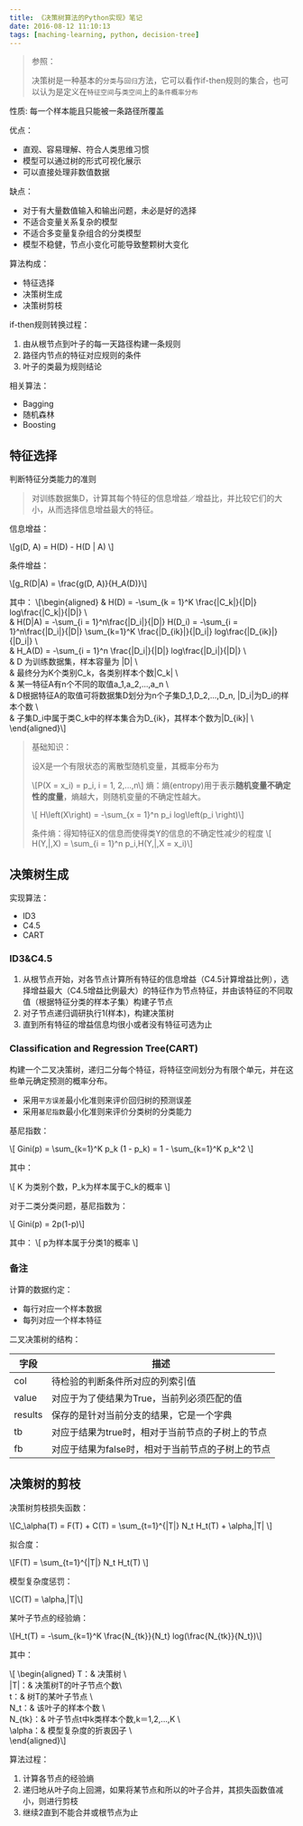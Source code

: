 ```yaml
---
title: 《决策树算法的Python实现》笔记
date: 2016-08-12 11:10:13
tags: [maching-learning, python, decision-tree]
---
```


> 参照：
> 
> [1]: <https://zhuanlan.zhihu.com/p/20794583> "决策树算法的Python实现"
> 
> [2]: <http://m.blog.csdn.net/article/details?id=51344905> "决策树的生成与剪枝"
> 
> [3]: <http://www.chawenti.com/articles/18892.html> "决策树分类算法"
>
> [4]: <http://www.cnblogs.com/zhangchaoyang/articles/2709922.html> "决策树CART"
> 
> 决策树是一种基本的`分类`与`回归`方法，它可以看作if-then规则的集合，也可以认为是定义在`特征空间`与`类空间`上的`条件概率分布`

性质: 每一个样本能且只能被一条路径所覆盖

优点：

* 直观、容易理解、符合人类思维习惯
* 模型可以通过树的形式可视化展示
* 可以直接处理非数值数据

缺点：

* 对于有大量数值输入和输出问题，未必是好的选择
* 不适合变量关系复杂的模型
* 不适合多变量复杂组合的分类模型
* 模型不稳健，节点小变化可能导致整颗树大变化

算法构成：

* 特征选择
* 决策树生成
* 决策树剪枝

if-then规则转换过程：

1. 由从根节点到叶子的每一天路径构建一条规则
2. 路径内节点的特征对应规则的条件
3. 叶子的类最为规则结论

相关算法：

- Bagging
- 随机森林
- Boosting

## 特征选择

判断特征分类能力的准则

> 对训练数据集D，计算其每个特征的信息增益／增益比，并比较它们的大小，从而选择信息增益最大的特征。

信息增益：

\\[g(D, A) = H(D) - H(D | A) \\]

条件增益：

\\[g_R(D|A) = \frac{g(D, A)}{H_A(D)}\\]

其中：
\\[\begin{aligned}
& H(D) =  -\sum\_{k = 1}^K  \frac{|C_k|}{|D|} log\frac{|C\_k|}{|D|} \\\
& H(D|A) = -\sum\_{i = 1}^n\frac{|D\_i|}{|D|} H(D\_i) = -\sum\_{i = 1}^n\frac{|D\_i|}{|D|} \sum\_{k=1}^K \frac{|D\_{ik}|}{|D\_i|} log\frac{|D\_{ik}|}{|D\_i|} \\\
& H\_A(D) = -\sum\_{i = 1}^n \frac{|D\_i|}{|D|} log\frac{|D\_i|}{|D|} \\\
& D 为训练数据集，样本容量为 |D| \\\
& 最终分为K个类别C\_k，各类别样本个数|C\_k| \\\
& 某一特征A有n个不同的取值a\_1,a\_2,...,a\_n \\\
& D根据特征A的取值可将数据集D划分为n个子集D\_1,D\_2,...,D\_n, |D\_i|为D_i的样本个数 \\\
& 子集D\_i中属于类C\_k中的样本集合为D\_{ik}，其样本个数为|D\_{ik}| \\\
\end{aligned}\\]

> 基础知识：
> 
> 设X是一个有限状态的离散型随机变量，其概率分布为
> 
> \\[P(X = x\_i) = p\_i, i = 1, 2,...,n\\]
> 熵：熵(entropy)用于表示**随机变量不确定性的度量**，熵越大，则随机变量的不确定性越大。
> 
> \\[ H\left(X\right) = -\sum\_{x = 1}^n p\_i log\left(p\_i \right)\\]
>
> 条件熵：得知特征X的信息而使得类Y的信息的不确定性减少的程度
> \\[ H(Y\,|\,X) = \sum_{i = 1}^n p\_i\,H(Y\,|\,X = x\_i)\\]

## 决策树生成

实现算法：

* ID3
* C4.5
* CART

### ID3&C4.5

1. 从根节点开始，对各节点计算所有特征的信息增益（C4.5计算增益比例），选择增益最大（C4.5增益比例最大）的特征作为节点特征，并由该特征的不同取值（根据特征分类的样本子集）构建子节点
2. 对子节点递归调研执行1(样本)，构建决策树
3. 直到所有特征的增益信息均很小或者没有特征可选为止

### Classification and Regression Tree(CART)

构建一个二叉决策树，递归二分每个特征，将特征空间划分为有限个单元，并在这些单元确定预测的概率分布。

* 采用`平方误差`最小化准则来评价回归树的预测误差
* 采用`基尼指数`最小化准则来评价分类树的分类能力

基尼指数：

\\[ Gini(p) = \sum\_{k=1}^K p\_k (1 - p\_k) = 1 - \sum\_{k=1}^K p\_k^2 \\]

其中：

\\[
K 为类别个数，P\_k为样本属于C\_k的概率
\\]


对于二类分类问题，基尼指数为：

\\[ Gini(p) = 2p(1-p)\\]

其中：
\\[
p为样本属于分类1的概率
\\]
### 备注

计算的数据约定：

* 每行对应一个样本数据
* 每列对应一个样本特征

二叉决策树的结构：

| 字段 | 描述 |
| ------ | ------ |
| col | 待检验的判断条件所对应的列索引值 |
| value | 对应于为了使结果为True，当前列必须匹配的值 |
| results | 保存的是针对当前分支的结果，它是一个字典 |
| tb | 对应于结果为true时，相对于当前节点的子树上的节点 | 
| fb | 对应于结果为false时，相对于当前节点的子树上的节点 |


## 决策树的剪枝

决策树剪枝损失函数：

\\[C\_\alpha(T) = F(T) + C(T) = \sum_{t=1}^{|T|} N\_t H\_t(T) + \alpha\,|T| \\]

拟合度：

\\[F(T) = \sum_{t=1}^{|T|} N\_t H\_t(T) \\]

模型复杂度惩罚：

\\[C(T) = \alpha\,|T|\\]

某叶子节点的经验熵：

\\[H\_t(T) = -\sum\_{k=1}^K \frac{N\_{tk}}{N\_t} log(\frac{N\_{tk}}{N\_t})\\]

其中：

\\[ \begin{aligned}
T：& 决策树 \\\
|T|：& 决策树T的叶子节点个数\\\
t：& 树T的某叶子节点 \\\
N\_t：& 该叶子的样本个数 \\\
N\_{tk}：& 叶子节点t中k类样本个数,k＝1,2,...,K \\\
\alpha：& 模型复杂度的折衷因子 \\\
\end{aligned}\\]

算法过程：

1. 计算各节点的经验熵
2. 递归地从叶子向上回溯，如果将某节点和所以的叶子合并，其损失函数值减小，则进行剪枝
3. 继续2直到不能合并或根节点为止




